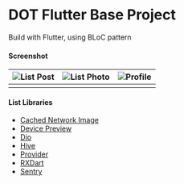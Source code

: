 # DOT Flutter Base Project

Build with Flutter, using BLoC pattern

#### Screenshot

| ![List Post](https://i.imgur.com/jC7UoeL.jpg) | ![List Photo](https://i.imgur.com/dtaBedk.jpg) | ![Profile](https://i.imgur.com/mxJlOoe.jpg) |
| --------------------------------------------- | ---------------------------------------------- | ------------------------------------------- |
|                                               |                                                |                                             |


#### List Libraries

- [Cached Network Image](https://pub.dev/packages/cached_network_image)
- [Device Preview](https://pub.dev/packages/device_preview)
- [Dio](https://pub.dev/packages/dio)
- [Hive](https://pub.dev/packages/hive)
- [Provider](https://pub.dev/packages/provider)
- [RXDart](https://pub.dev/packages/rxdart)
- [Sentry](https://pub.dev/packages/sentry)